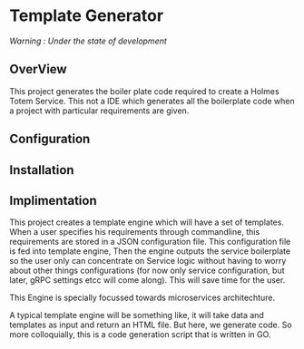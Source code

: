 # Template Generator

*Warning : Under the state of development*

## OverView

This project generates the boiler plate code required to create a Holmes Totem Service. This not a IDE which generates all the boilerplate code when a project with particular requirements are given.  


## Configuration 


## Installation


## Implimentation

This project creates a template engine which will have a set of templates. When a user specifies his requirements through commandline, this requirements are stored in a JSON configuration file. This configuration file is fed into template engine, Then the engine outputs the service boilerplate so the user only can concentrate on Service logic without having to worry about other things configurations (for now only service configuration, but later, gRPC settings etcc will come along). This will save time for the user.


This Engine is specially focussed towards microservices architechture. 

A typical template engine will be something like, it will take data and templates as input and return an HTML file. But here, we generate code. So more colloquially, this is a code generation script that is written in GO. 

